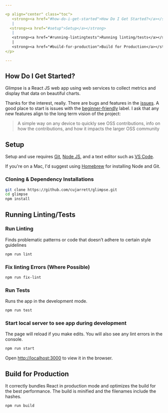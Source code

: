 ```yaml
---

<p align="center" class="toc">
   <strong><a href="#how-do-i-get-started">How Do I Get Started?</a></strong>
   |
  <strong><a href="#setup">Setup</a></strong>
   |
   <strong><a href="#running-lintingtests">Running linting/tests</a></strong>
   |
   <strong><a href="#build-for-production">Build for Production</a></strong>
</p>

---
```


## How Do I Get Started?
Glimpse is a React JS web app using web services to collect metrics and display that data on beautiful charts.

Thanks for the interest, really. There are bugs and features in the [issues](https://github.com/cujarrett/glimpse/issues).
A good place to start is issues with the [beginner-friendly](https://github.com/cujarrett/glimpse/issues?q=is%3Aissue+is%3Aopen+label%3Abeginner-friendly)
label. I ask that any new features align to the long term vision of the project:

> A simple way on any device to quickly see OSS contributions, info on how the contributions, and how it impacts the larger OSS community


## Setup
Setup and use requires [Git](https://git-scm.com/),
[Node JS](https://nodejs.org/en/), and a text editor such as
[VS Code](https://code.visualstudio.com/).

If you're on a Mac, I'd suggest using [Homebrew](https://brew.sh/) for installing Node and Git.

### Cloning & Dependency Installations
```sh
git clone https://github.com/cujarrett/glimpse.git
cd glimpse
npm install
```

## Running Linting/Tests

### Run Linting
Finds problematic patterns or code that doesn’t adhere to certain style guidelines
```sh
npm run lint
```

### Fix linting Errors (Where Possible)
```sh
npm run fix-lint
```

### Run Tests
Runs the app in the development mode.
```sh
npm run test
```

### Start local server to see app during development
The page will reload if you make edits. You will also see any lint errors in the console.
```sh
npm run start
```
Open [http://localhost:3000](http://localhost:3000) to view it in the browser.

## Build for Production
It correctly bundles React in production mode and optimizes the build for the best performance.
The build is minified and the filenames include the hashes.
```sh
npm run build
```

